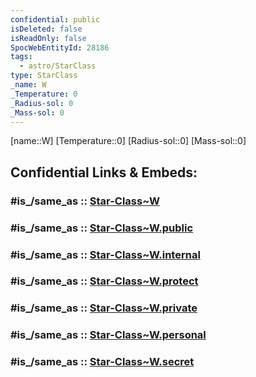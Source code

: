 ```yaml
---
confidential: public
isDeleted: false
isReadOnly: false
SpocWebEntityId: 28186
tags:
  - astro/StarClass
type: StarClass
_name: W
_Temperature: 0
_Radius-sol: 0
_Mass-sol: 0
---
```


[name::W]
[Temperature::0]
[Radius-sol::0]
[Mass-sol::0]


## Confidential Links & Embeds: 

### #is_/same_as :: [Star-Class~W](/_Standards/Astronomy/Star~Class/Star-Class~W.md) 

### #is_/same_as :: [Star-Class~W.public](/_public/Astronomy/Star~Class/Star-Class~W.public.md) 

### #is_/same_as :: [Star-Class~W.internal](/_internal/Astronomy/Star~Class/Star-Class~W.internal.md) 

### #is_/same_as :: [Star-Class~W.protect](/_protect/Astronomy/Star~Class/Star-Class~W.protect.md) 

### #is_/same_as :: [Star-Class~W.private](/_private/Astronomy/Star~Class/Star-Class~W.private.md) 

### #is_/same_as :: [Star-Class~W.personal](/_personal/Astronomy/Star~Class/Star-Class~W.personal.md) 

### #is_/same_as :: [Star-Class~W.secret](/_secret/Astronomy/Star~Class/Star-Class~W.secret.md)

